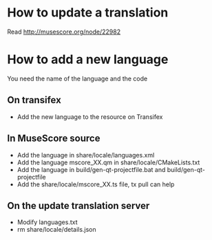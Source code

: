 How to update a translation
===========================

Read http://musescore.org/node/22982

How to add a new language
=========================

You need the name of the language and the code

On transifex
------
* Add the new language to the resource on Transifex

In MuseScore source 
------
* Add the language in share/locale/languages.xml
* Add the language mscore_XX.qm in share/locale/CMakeLists.txt
* Add the language in build/gen-qt-projectfile.bat and build/gen-qt-projectfile
* Add the share/locale/mscore_XX.ts file, tx pull can help

On the update translation server
------
* Modify languages.txt
* rm share/locale/details.json


